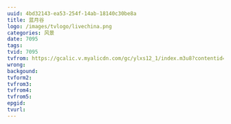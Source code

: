 ```yaml
---
uuid: 4bd32143-ea53-254f-14ab-18140c30be8a
title: 蓝月谷
logo: /images/tvlogo/livechina.png
categories: 风景
date: 7095
tags:
tvid: 7095
tvfrom: https://gcalic.v.myalicdn.com/gc/ylxs12_1/index.m3u8?contentid=2820180516001
wrong:
backgound:
tvform2:
tvfrom3:
tvfrom4:
tvfrom5:
epgid:
tvurl:
---
```

